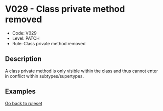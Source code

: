 # V029 - Class private method removed

* Code: V029
* Level: PATCH
* Rule: Class private method removed

## Description

A class private method is only visible within the class and thus cannot enter in conflict within subtypes/supertypes.

## Examples

[Go back to ruleset](../README.md)